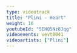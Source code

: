 ```yaml
---
type: videotrack
title: "Plini - Heart"
weight: 16
youtubeId: "5EHQ5Nz8Jqg"
videoevents: vevt0041
videoartists: ["Plini"]
---
```

